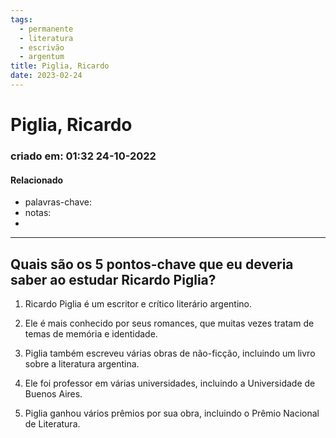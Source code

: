 ```yaml
---
tags:
  - permanente
  - literatura
  - escrivão
  - argentum
title: Piglia, Ricardo
date: 2023-02-24
---
```

# Piglia, Ricardo
### criado em: 01:32 24-10-2022

#### Relacionado
- palavras-chave:
- notas:
- 
---
## Quais são os 5 pontos-chave que eu deveria saber ao estudar Ricardo Piglia?

1. Ricardo Piglia é um escritor e crítico literário argentino.

2. Ele é mais conhecido por seus romances, que muitas vezes tratam de temas de memória e identidade.

3. Piglia também escreveu várias obras de não-ficção, incluindo um livro sobre a literatura argentina.

4. Ele foi professor em várias universidades, incluindo a Universidade de Buenos Aires.

5. Piglia ganhou vários prêmios por sua obra, incluindo o Prêmio Nacional de Literatura.

